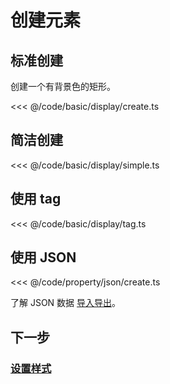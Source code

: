 <script setup>
import Case from '/component/Case.vue'
</script>

# 创建元素

<case name="Rect" editor=false></case>

## 标准创建

创建一个有背景色的矩形。

<<< @/code/basic/display/create.ts

## 简洁创建

<<< @/code/basic/display/simple.ts

## 使用 tag

<<< @/code/basic/display/tag.ts

## 使用 JSON

<<< @/code/property/json/create.ts

了解 JSON 数据 [导入导出](/reference/property/json.md)。

## 下一步

### [设置样式](/guide/basic/style)
